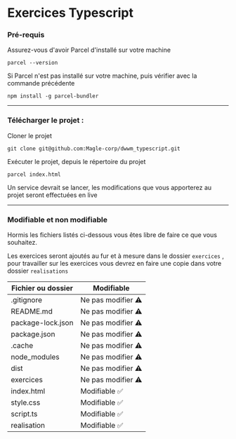 # Exercices Typescript

### Pré-requis

Assurez-vous d'avoir Parcel d'installé sur votre machine

```shell
parcel --version
```

Si Parcel n'est pas installé sur votre machine, puis vérifier avec la commande précédente

```shell
npm install -g parcel-bundler
```

____



### Télécharger le projet :

Cloner le projet

```shell
git clone git@github.com:Magle-corp/dwwm_typescript.git
```

Exécuter le projet, depuis le répertoire du projet

```shell
parcel index.html
```

Un service devrait se lancer, les modifications que vous apporterez au projet seront effectuées en live

____



### Modifiable et non modifiable

Hormis les fichiers listés ci-dessous vous êtes libre de faire ce que vous souhaitez.

Les exercices seront ajoutés au fur et à mesure dans le dossier `exercices` , pour travailler sur les exercices vous devrez en faire une copie dans votre dossier `realisations`



| Fichier ou dossier | Modifiable                    |
| ------------------ | ----------------------------- |
| .gitignore         | Ne pas modifier :warning:     |
| README.md          | Ne pas modifier :warning:     |
| package-lock.json  | Ne pas modifier :warning:     |
| package.json       | Ne pas modifier :warning:     |
| .cache             | Ne pas modifier :warning:     |
| node_modules       | Ne pas modifier :warning:     |
| dist               | Ne pas modifier :warning:     |
| exercices          | Ne pas modifier :warning:     |
| index.html         | Modifiable :white_check_mark: |
| style.css          | Modifiable :white_check_mark: |
| script.ts          | Modifiable :white_check_mark: |
| realisation        | Modifiable :white_check_mark: |

